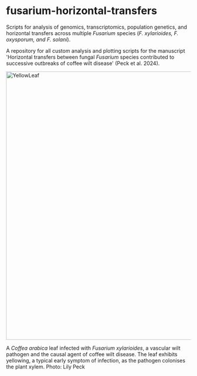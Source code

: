 # fusarium-horizontal-transfers

Scripts for analysis of genomics, transcriptomics, population genetics, and horizontal transfers across multiple _Fusarium_ species (_F. xylarioides, F. oxysporum, and F. solani_).

A repository for all custom analysis and plotting scripts for the manuscript 'Horizontal transfers between fungal _Fusarium_ species contributed to successive outbreaks of coffee wilt disease' (Peck et al. 2024).

<img width="733" alt="YellowLeaf" src="https://github.com/user-attachments/assets/167228ae-6702-4e69-9791-0ecea872ab4a">

A _Coffea arabica_ leaf infected with _Fusarium xylarioides_, a vascular wilt pathogen and the causal agent of coffee wilt disease. The leaf exhibits yellowing, a typical early symptom of infection, as the pathogen colonises the plant xylem. Photo: Lily Peck
